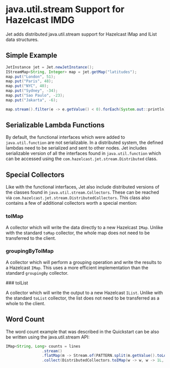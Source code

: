 # java.util.stream Support for Hazelcast IMDG

Jet adds distributed java.util.stream support for Hazelcast IMap and
IList data structures.

## Simple Example

```java
JetInstance jet = Jet.newJetInstance();
IStreamMap<String, Integer> map = jet.getMap("latitudes");
map.put("London", 51);
map.put("Paris", 48);
map.put("NYC", 40);
map.put("Sydney", -34);
map.put("Sao Paulo", -23);
map.put("Jakarta", -6);
```

```java
map.stream().filter(e -> e.getValue() < 0).forEach(System.out::println);
```

## Serializable Lambda Functions

By default, the functional interfaces which were added to
`java.util.function` are not serializable. In a distributed system, the
defined lambdas need to be serialized and sent to other nodes. Jet
includes serializable version of all the interfaces found in
`java.util.function` which can be accessed using the
`com.hazelcast.jet.stream.Distributed` class.

## Special Collectors

Like with the functional interfaces, Jet also include distributed
versions of the classes found in `java.util.stream.Collectors`. These
can be reached via `com.hazelcast.jet.stream.DistributedCollectors`.
This class also contains a few of additional collectors worth a special
mention:

### toIMap

A collector which will write the data directly to a new Hazelcast
`IMap`. Unlike with the standard `toMap` collector, the whole map does
not need to be transferred to the client.

### groupingByToIMap

A collector which will perform a grouping operation and write the
results to a Hazelcast `IMap`. This uses a more efficient implementation
than the standard `groupingBy` collector.

### toIList

A collector which will write the output to a new Hazelcast `IList`.
Unlike with the standard `toList` collector, the list does not need to
be transferred as a whole to the client.

## Word Count

The word count example that was described in the Quickstart can be also
be written using the java.util.stream API:

```java
IMap<String, Long> counts = lines
                .stream()
                .flatMap(m -> Stream.of(PATTERN.split(m.getValue().toLowerCase())))
                .collect(DistributedCollectors.toIMap(w -> w, w -> 1L, (left, right) -> left + right));
```                

